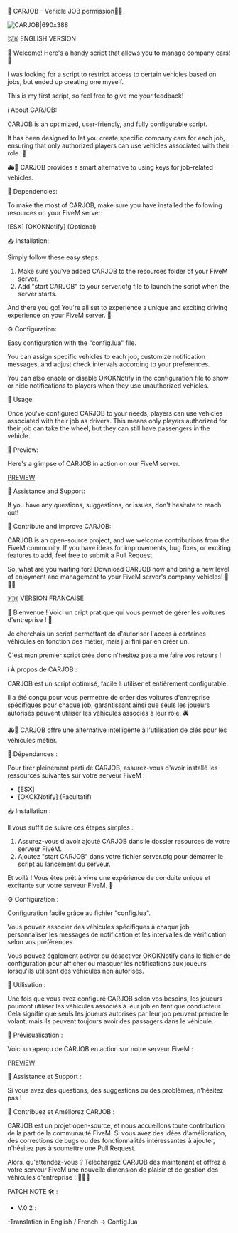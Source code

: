 🚀 CARJOB - Vehicle JOB permission🚗💨

![CARJOB|690x388](upload://7hGJg4wiMRpax9C1Amg6ith7MuG.jpeg)

🇬🇧 ENGLISH VERSION 

👋 Welcome! Here's a handy script that allows you to manage company cars! 🎉

I was looking for a script to restrict access to certain vehicles based on jobs, but ended up creating one myself.

This is my first script, so feel free to give me your feedback!

ℹ️ About CARJOB:

CARJOB is an optimized, user-friendly, and fully configurable script.

It has been designed to let you create specific company cars for each job, ensuring that only authorized players can use vehicles associated with their role. 🚓

🚑💼 CARJOB provides a smart alternative to using keys for job-related vehicles.

🔧 Dependencies:

To make the most of CARJOB, make sure you have installed the following resources on your FiveM server:

[ESX] [OKOKNotify] (Optional)

📥 Installation:

Simply follow these easy steps:

1. Make sure you've added CARJOB to the resources folder of your FiveM server.
2. Add "start CARJOB" to your server.cfg file to launch the script when the server starts.

And there you go! You're all set to experience a unique and exciting driving experience on your FiveM server. 🚀

⚙️ Configuration:

Easy configuration with the "config.lua" file.

You can assign specific vehicles to each job, customize notification messages, and adjust check intervals according to your preferences.

You can also enable or disable OKOKNotify in the configuration file to show or hide notifications to players when they use unauthorized vehicles.

🚗 Usage:

Once you've configured CARJOB to your needs, players can use vehicles associated with their job as drivers. This means only players authorized for their job can take the wheel, but they can still have passengers in the vehicle.

👀 Preview:

Here's a glimpse of CARJOB in action on our FiveM server.

[PREVIEW](https://drive.google.com/file/d/1CxWXtK7fm2Q67f2dTrKzJ6X74xxE21gC/view)

📢 Assistance and Support:

If you have any questions, suggestions, or issues, don't hesitate to reach out!

🌟 Contribute and Improve CARJOB:

CARJOB is an open-source project, and we welcome contributions from the FiveM community. If you have ideas for improvements, bug fixes, or exciting features to add, feel free to submit a Pull Request.


So, what are you waiting for? Download CARJOB now and bring a new level of enjoyment and management to your FiveM server's company vehicles! 🚀🚗💨


🇫🇷 VERSION FRANCAISE


👋 Bienvenue ! Voici un cript pratique qui vous permet de gérer les voitures d'entreprise ! 🎉

Je cherchais un script permettant de d'autoriser l'acces à certaines véhicules en fonction des métier, mais j'ai fini par en créer un.

C'est mon premier script crée donc n'hesitez pas a me faire vos retours ! 

 ℹ️ À propos de CARJOB :

CARJOB est un script optimisé, facile à utiliser et entièrement configurable. 

Il a été conçu pour vous permettre de créer des voitures d'entreprise spécifiques pour chaque job, garantissant ainsi que seuls les joueurs autorisés peuvent utiliser les véhicules associés à leur rôle. 🚔

🚑💼 CARJOB offre une alternative intelligente à l'utilisation de clés pour les véhicules métier.

🔧 Dépendances :

Pour tirer pleinement parti de CARJOB, assurez-vous d'avoir installé les ressources suivantes sur votre serveur FiveM :

* [ESX]
* [OKOKNotify]  (Facultatif) 

📥 Installation :

 Il vous suffit de suivre ces étapes simples :

1. Assurez-vous d'avoir ajouté CARJOB dans le dossier resources de votre serveur FiveM.
2. Ajoutez "start CARJOB" dans votre fichier server.cfg pour démarrer le script au lancement du serveur.

Et voilà ! Vous êtes prêt à vivre une expérience de conduite unique et excitante sur votre serveur FiveM. 🚀

⚙️ Configuration :

Configuration facile  grâce au fichier "config.lua". 

Vous pouvez associer des véhicules spécifiques à chaque job, personnaliser les messages de notification et les intervalles de vérification selon vos préférences. 

Vous pouvez également activer ou désactiver OKOKNotify dans le fichier de configuration pour afficher ou masquer les notifications aux joueurs lorsqu'ils utilisent des véhicules non autorisés.

🚗 Utilisation :

Une fois que vous avez configuré CARJOB selon vos besoins, les joueurs pourront utiliser les véhicules associés à leur job en tant que conducteur. Cela signifie que seuls les joueurs autorisés par leur job peuvent prendre le volant, mais ils peuvent toujours avoir des passagers dans le véhicule.

👀 Prévisualisation :

Voici un aperçu de CARJOB en action sur notre serveur FiveM :

[PREVIEW](https://drive.google.com/file/d/1CxWXtK7fm2Q67f2dTrKzJ6X74xxE21gC/view)

📢 Assistance et Support :

 Si vous avez des questions, des suggestions ou des problèmes, n'hésitez pas !

🌟 Contribuez et Améliorez CARJOB :

CARJOB est un projet open-source, et nous accueillons toute contribution de la part de la communauté FiveM. Si vous avez des idées d'amélioration, des corrections de bugs ou des fonctionnalités intéressantes à ajouter, n'hésitez pas à soumettre une Pull Request.

Alors, qu'attendez-vous ? Téléchargez CARJOB dès maintenant et offrez à votre serveur FiveM une nouvelle dimension de plaisir et de gestion des véhicules d'entreprise ! 🚀🚗💨



PATCH NOTE 🛠️ : 
-  V.0.2 :
  
-Translation in English / French -> Config.lua
